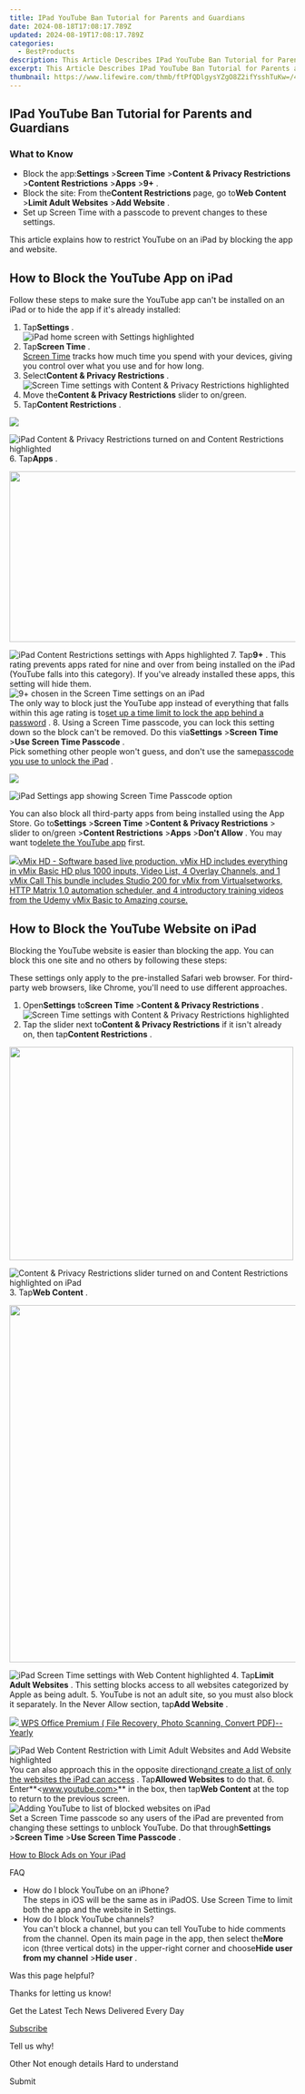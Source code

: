 ```yaml
---
title: IPad YouTube Ban Tutorial for Parents and Guardians
date: 2024-08-18T17:08:17.789Z
updated: 2024-08-19T17:08:17.789Z
categories:
  - BestProducts
description: This Article Describes IPad YouTube Ban Tutorial for Parents and Guardians
excerpt: This Article Describes IPad YouTube Ban Tutorial for Parents and Guardians
thumbnail: https://www.lifewire.com/thmb/ftPfQDlgysYZgO8Z2ifYsshTuKw=/400x300/filters:no_upscale():max_bytes(150000):strip_icc():format(webp)/GettyImages-1296337884-20158a3a1f3a4fdea9d6109fe08612d0.jpg
---
```


## IPad YouTube Ban Tutorial for Parents and Guardians
### What to Know

* Block the app:**Settings** \>**Screen Time** \>**Content & Privacy Restrictions** \>**Content Restrictions** \>**Apps** \>**9+** .
* Block the site: From the**Content Restrictions** page, go to**Web Content** \>**Limit Adult Websites** \>**Add Website** .
* Set up Screen Time with a passcode to prevent changes to these settings.

 This article explains how to restrict YouTube on an iPad by blocking the app and website.

## How to Block the YouTube App on iPad

 Follow these steps to make sure the YouTube app can't be installed on an iPad or to hide the app if it's already installed:

1. Tap**Settings** .  
![iPad home screen with Settings highlighted](https://www.lifewire.com/thmb/TtP-dRzSDN3isevPEkPm1zHMrbk=/1500x0/filters:no_upscale():max_bytes(150000):strip_icc():format(webp)/A1-Block-YouTube-on-iPad-5443103-b6cac05649e94d538e7324d7033478e9.jpg)
2. Tap**Screen Time** .  
[Screen Time](https://www.lifewire.com/ios-screen-time-4172631) tracks how much time you spend with your devices, giving you control over what you use and for how long.
3. Select**Content & Privacy Restrictions** .  
![Screen Time settings with Content & Privacy Restrictions highlighted](https://www.lifewire.com/thmb/K9AFTj5hEwo0_6yYkQwIPJgjjDY=/1500x0/filters:no_upscale():max_bytes(150000):strip_icc():format(webp)/A2-Block-YouTube-on-iPad-5443103-6326bbdcb7d447fc8938d63c434b3f8f.jpg)
4. Move the**Content & Privacy Restrictions** slider to on/green.
5. Tap**Content Restrictions** .  
<!-- affiliate ads begin -->
<a href="https://store.bitdefender.com/affiliate.php?ACCOUNT=BITLATIN&AFFILIATE=108875&PATH=http%3A%2F%2Fwww.bitdefender.com%2Fbusiness%3FAFFILIATE%3D108875%26RESOURCE%3D30%2525%2BOff%2Ball%2BGravityZone%2BProducts"><img src="https://www.bitdefender.com/content/dam/bitdefender/business/campaign/1200X628.png" border="0"></a>
<!-- affiliate ads end -->
![iPad Content & Privacy Restrictions turned on and Content Restrictions highlighted](https://www.lifewire.com/thmb/LW1T4Go4BAi2H_8CKzZabb6B5DI=/1500x0/filters:no_upscale():max_bytes(150000):strip_icc():format(webp)/A4-Block-YouTube-on-iPad-5443103-4b296840c83c46ce85083751dfb170a2.jpg)
6. Tap**Apps** .  
<!-- affiliate ads begin -->
<a href="https://aofit.pxf.io/c/5597632/1399701/16396" target="_top" id="1399701"><img src="//a.impactradius-go.com/display-ad/16396-1399701" border="0" alt="" width="960" height="300"/></a><img height="0" width="0" src="https://imp.pxf.io/i/5597632/1399701/16396" style="position:absolute;visibility:hidden;" border="0" />
<!-- affiliate ads end -->
![iPad Content Restrictions settings with Apps highlighted](https://www.lifewire.com/thmb/NtgCzPqsqR2ihRfI2qH9_RWlwTU=/1500x0/filters:no_upscale():max_bytes(150000):strip_icc():format(webp)/A6-Block-YouTube-on-iPad-5443103-f064eac451d4421b9c0d3368fb40a719.jpg)
7. Tap**9+** . This rating prevents apps rated for nine and over from being installed on the iPad (YouTube falls into this category). If you've already installed these apps, this setting will hide them.  
![9+ chosen in the Screen Time settings on an iPad](https://www.lifewire.com/thmb/HqNYpROuTU-s4YJK-SEkFOyS0Z0=/1500x0/filters:no_upscale():max_bytes(150000):strip_icc():format(webp)/ipad-screen-time-9-78d2bcb743d54d2182f317b2e45439b1.jpg)  
 The only way to block just the YouTube app instead of everything that falls within this age rating is to[set up a time limit to lock the app behind a password](https://www.lifewire.com/lock-apps-on-ipad-5235825) .
8. Using a Screen Time passcode, you can lock this setting down so the block can't be removed. Do this via**Settings** \>**Screen Time** \>**Use Screen Time Passcode** .  
 Pick something other people won't guess, and don't use the same[passcode you use to unlock the iPad](https://www.lifewire.com/change-ipad-passcode-2740802) .  
<!-- affiliate ads begin -->
<a href="https://shop.systoolsgroup.com/affiliate.php?ACCOUNT=SYSTOOBY&AFFILIATE=108875&PATH=https%3A%2F%2Fwww.systoolsgroup.com%3FAFFILIATE%3D108875%26RESOURCE%3DSysTools%2BOST%2BRecovery"><img src="https://www.systoolsgroup.com/box/ost-recovery.png" border="0"></a>
<!-- affiliate ads end -->
![iPad Settings app showing Screen Time Passcode option](https://www.lifewire.com/thmb/POswgalYAJ0hEyl6RT-ideMG3uI=/1500x0/filters:no_upscale():max_bytes(150000):strip_icc():format(webp)/A9-Block-YouTube-on-iPad-5443103-e39c13399e8e4d4a9cf9233f53f247da.jpg)

 You can also block all third-party apps from being installed using the App Store. Go to**Settings** \>**Screen Time** \>**Content & Privacy Restrictions** \> slider to on/green >**Content Restrictions** \>**Apps** \>**Don't Allow** . You may want to[delete the YouTube app](https://www.lifewire.com/delete-apps-on-ipad-5080518) first.

<!-- affiliate ads begin -->
<a href="https://secure.2checkout.com/order/checkout.php?PRODS=4718730&QTY=1&AFFILIATE=108875&CART=1"> <img src="https://secure.avangate.com/images/merchant/ce9a6fb2becc2d235e62b125e9260102/products/copy_vMixCallScreenshot1-large.jpg" border="0">vMix HD - Software based live production. vMix HD includes everything in vMix Basic HD plus 1000 inputs, Video List, 4 Overlay Channels, and 1 vMix Call 
This bundle includes Studio 200 for vMix from Virtualsetworks, HTTP Matrix 1.0 automation scheduler, and 4 introductory training videos from the Udemy vMix Basic to Amazing course. </a>
<!-- affiliate ads end -->
## How to Block the YouTube Website on iPad

 Blocking the YouTube website is easier than blocking the app. You can block this one site and no others by following these steps:

 These settings only apply to the pre-installed Safari web browser. For third-party web browsers, like Chrome, you'll need to use different approaches.

1. Open**Settings** to**Screen Time** \>**Content & Privacy Restrictions** .  
![Screen Time settings with Content & Privacy Restrictions highlighted](https://www.lifewire.com/thmb/WnBxwQ6-bMAtiLU865oXy0FZQ4E=/1500x0/filters:no_upscale():max_bytes(150000):strip_icc():format(webp)/B2-Block-YouTube-on-iPad-5443103-40eaa5efae2743a992e241643845c4e2.jpg)
2. Tap the slider next to**Content & Privacy Restrictions** if it isn't already on, then tap**Content Restrictions** .  
<!-- affiliate ads begin -->
<a href="https://electronicx.pxf.io/c/5597632/1872456/14483" target="_top" id="1872456"><img src="//a.impactradius-go.com/display-ad/14483-1872456" border="0" alt="" width="500" height="375"/></a><img height="0" width="0" src="https://imp.pxf.io/i/5597632/1872456/14483" style="position:absolute;visibility:hidden;" border="0" />
<!-- affiliate ads end -->
![Content & Privacy Restrictions slider turned on and Content Restrictions highlighted on iPad](https://www.lifewire.com/thmb/bgIE1Uh3iMva7IWIpojdn6ral3c=/1500x0/filters:no_upscale():max_bytes(150000):strip_icc():format(webp)/B4-Block-YouTube-on-iPad-5443103-88c2cb96e4b14df4b22cc8d91b33a680.jpg)
3. Tap**Web Content** .  
<!-- affiliate ads begin -->
<a href="https://versadesk.pxf.io/c/5597632/1892107/21290" target="_top" id="1892107"><img src="//a.impactradius-go.com/display-ad/21290-1892107" border="0" alt="" width="1200" height="628"/></a><img height="0" width="0" src="https://imp.pxf.io/i/5597632/1892107/21290" style="position:absolute;visibility:hidden;" border="0" />
<!-- affiliate ads end -->
![iPad Screen Time settings with Web Content highlighted](https://www.lifewire.com/thmb/eCdHnqvPtr6ASrsDPew0NO9XjlI=/1500x0/filters:no_upscale():max_bytes(150000):strip_icc():format(webp)/B6-Block-YouTube-on-iPad-5443103-1d23489d8ae44af984eee9b61975e3ee.jpg)
4. Tap**Limit Adult Websites** . This setting blocks access to all websites categorized by Apple as being adult.
5. YouTube is not an adult site, so you must also block it separately. In the Never Allow section, tap**Add Website** .  
<!-- affiliate ads begin -->
<a href="https://secure.2checkout.com/order/checkout.php?PRODS=38729081&QTY=1&AFFILIATE=108875&CART=1"><img src="https://website-prod.cache.wpscdn.com/img/wps-spreadsheet-free-excel-editor-online-offline-1x.93e269d.png" border="0">
WPS Office Premium ( File Recovery, Photo Scanning, Convert PDF)--Yearly</a>
<!-- affiliate ads end -->
![iPad Web Content Restriction with Limit Adult Websites and Add Website highlighted](https://www.lifewire.com/thmb/XVjBhMiMrCcMq5Ftki3RlPA2Q6A=/1500x0/filters:no_upscale():max_bytes(150000):strip_icc():format(webp)/B7-Block-YouTube-on-iPad-5443103-cc4f3f649f314d949755992675f5545b.jpg)  
 You can also approach this in the opposite direction[and create a list of only the websites the iPad can access](https://www.lifewire.com/how-to-block-websites-iphone-1999119) . Tap**Allowed Websites** to do that.
6. Enter**<www.youtube.com>** in the box, then tap**Web Content** at the top to return to the previous screen.  
![Adding YouTube to list of blocked websites on iPad](https://www.lifewire.com/thmb/aFW--f843eFwWYujF9Z_8k9-Hws=/1500x0/filters:no_upscale():max_bytes(150000):strip_icc():format(webp)/B9-Block-YouTube-on-iPad-5443103-e7e4ea720bd14b3abf6deddc2d1ca2c1.jpg)  
 Set a Screen Time passcode so any users of the iPad are prevented from changing these settings to unblock YouTube. Do that through**Settings** \>**Screen Time** \>**Use Screen Time Passcode** .

[How to Block Ads on Your iPad](https://www.lifewire.com/how-to-block-ads-ipad-4050516)

 FAQ

* How do I block YouTube on an iPhone?  
 The steps in iOS will be the same as in iPadOS. Use Screen Time to limit both the app and the website in Settings.
* How do I block YouTube channels?  
 You can't block a channel, but you can tell YouTube to hide comments from the channel. Open its main page in the app, then select the**More** icon (three vertical dots) in the upper-right corner and choose**Hide user from my channel** \>**Hide user** .

Was this page helpful?

Thanks for letting us know!

 Get the Latest Tech News Delivered Every Day

[Subscribe](https://www.lifewire.com/#)

Tell us why!

 Other  Not enough details  Hard to understand

 Submit

<ins class="adsbygoogle"
     style="display:block"
     data-ad-format="autorelaxed"
     data-ad-client="ca-pub-7571918770474297"
     data-ad-slot="1223367746"></ins>



<ins class="adsbygoogle"
     style="display:block"
     data-ad-client="ca-pub-7571918770474297"
     data-ad-slot="8358498916"
     data-ad-format="auto"
     data-full-width-responsive="true"></ins>


